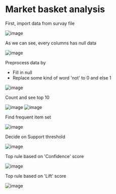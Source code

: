 # Market basket analysis

First, import data from survay file

![image](https://user-images.githubusercontent.com/88968324/146056864-0b766a39-fb99-4b28-8b56-fd780176d838.png)

As we can see, every columns has null data

![image](https://user-images.githubusercontent.com/88968324/146057016-50207aae-8c00-4fff-b20b-0752e7deac8e.png)

Preprocess data by
- Fill in null
- Replace some kind of word 'not' to 0 and else 1

![image](https://user-images.githubusercontent.com/88968324/146057284-56e62b27-a52d-4a14-a489-24f75802f21b.png)

Count and see top 10

![image](https://user-images.githubusercontent.com/88968324/146057411-4ead3de2-56cf-43d0-8cc7-8ea7c7685d62.png)
![image](https://user-images.githubusercontent.com/88968324/146057435-f7c049b9-7d2a-4b4a-9757-dbcae232509d.png)

Find frequent item set

![image](https://user-images.githubusercontent.com/88968324/146057568-98c4ab2b-93c8-4ffd-8943-be9d246a91bf.png)

Decide on Support threshold

![image](https://user-images.githubusercontent.com/88968324/146057637-a453654a-10bb-4641-99c0-29d6997c69fc.png)

Top rule based on 'Confidence' score

![image](https://user-images.githubusercontent.com/88968324/146057717-1b4d5da2-3c79-4fcd-a6af-e004a3fb9271.png)

Top rule based on 'Lift' score

![image](https://user-images.githubusercontent.com/88968324/146057777-f4bf64d6-1614-4c68-90fc-2e251d055f2d.png)
